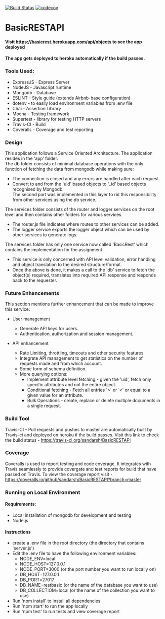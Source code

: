 [![Build Status](https://travis-ci.org/sandarsh/BasicRESTAPI.svg?branch=master)](https://travis-ci.org/sandarsh/BasicRESTAPI)
[![codecov](https://codecov.io/gh/sandarsh/BasicRESTAPI/branch/master/graph/badge.svg)](https://codecov.io/gh/sandarsh/BasicRESTAPI)

# BasicRESTAPI

#### Visit https://basicrest.herokuapp.com/api/objects to see the app deployed
#### The app gets deployed to heroku automatically if the build passes.

### Tools Used:
* ExpressJS - Express Server
* NodeJS - Javascript runtime
* Mongodb - Database
* ESLINT - Style guide (extends Airbnb-base configuration)
* dotenv - to easily load environment variables from .env file
* Chai - Assertion Library
* Mocha - Testing framework
* Supertest - library for testing HTTP servers
* Travis-CI - Build
* Coveralls - Coverage and test reporting

### Design
This application follows a Service Oriented Architecture. The application resides in the 'app' folder.  
The db folder consists of minimal database operations with the only function of fetching the data from mongodb while making sure:
* The connection is closed and any errors are handled after each request.
* Convert to and from the 'uid' based objects to '_id' based objects recognised by Mongodb.  
The second part was implemented in this layer to rid this responsibility from other services using the db service.

The services folder consists of the router and logger services on the root level and then contains other folders for various services.
* The router.js file indicates where routes to other services can be added.
* The logger service exports the logger object which can be used by other services to generate logs.

The services folder has only one service now called 'BasicRest' which contains the implementation for the assignment.
* This service is only concerned with API level validation, error handling and object translation to the desired structure/format.
* Once the above is done, it makes a call to the 'db' service to fetch the object(s) required, translates into required API response and responds back to the requester. 

### Future Enhancements
This section mentions further enhancement that can be made to improve this service:
* User management
    * Generate API keys for users.
    * Authentication, authorization and session management.

* API enhancement
    * Rate Limiting, throttling, timeouts and other security features.
    * Integrate API management to get statistics on the number of requests made and from which account.
    * Some form of schema definition.
    * More querying options:
        * Implement attribute level fetching - given the 'uid', fetch only specific attributes and not the entire object.
        * Conditional fetching - Fetch all entries '>' or '<' or equal to a given value for an attribute.
        * Bulk Operations - create, replace or delete multiple documents in a single request.

### Build Tool
Travis-CI - Pull requests and pushes to master are automatically built by Travis-ci and deployed on heroku if the build passes.
Visit this link to check the build status - https://travis-ci.org/sandarsh/BasicRESTAPI

### Coverage
Coveralls is used to report testing and code coverage. It integrates with Travis seamlessly to provide covergate and test reports for build that have passed on Travis.
To view the coverage report visit - https://coveralls.io/github/sandarsh/BasicRESTAPI?branch=master

### Running on Local Environment
#### Requirements:
* Local installation of mongodb for development and testing  
* Node.js
#### Instructions
* create a .env file in the root directory (the directory that contains 'server.js')
* Edit the .env file to have the following environment variables:  
    * NODE_ENV=local
    * NODE_HOST=127.0.0.1
    * NODE_PORT=3000   (or the port number you want to run locally on)
    * DB_HOST=127.0.0.1
    * DB_PORT=27017
    * DB_NAME=restbasic (or the name of the database you want to use)
    * DB_COLLECTIOM=local (or the name of the collection you want to use)
* Run 'npm install' to install all dependencies
* Run 'npm start' to run the app locally
* Run 'npm test' to run tests and view coverage report
  

